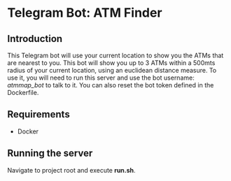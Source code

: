 # Telegram Bot: ATM Finder

## Introduction

This Telegram bot will use your current location to show you the ATMs that are nearest to you. This bot will show you up to 3 ATMs within a 500mts radius of your current location, using an euclidean distance measure.
To use it, you will need to run this server and use the bot username: *atmmap_bot* to talk to it.
You can also reset the bot token defined in the Dockerfile.

## Requirements

- Docker

## Running the server

Navigate to project root and execute **run.sh**.
